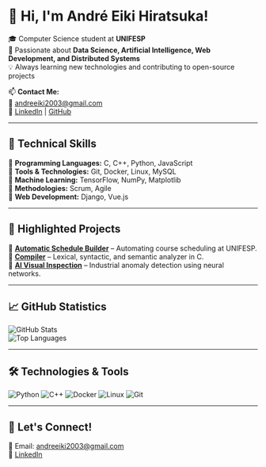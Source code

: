 # 👋 Hi, I'm André Eiki Hiratsuka!

🎓 Computer Science student at **UNIFESP**  
🚀 Passionate about **Data Science, Artificial Intelligence, Web Development, and Distributed Systems**  
💡 Always learning new technologies and contributing to open-source projects  

📫 **Contact Me:**  
📧 andreeiki2003@gmail.com  
🔗 [LinkedIn](https://www.linkedin.com/in/andré-eiki-hiratsuka-36401a32b) | [GitHub](https://github.com/AndreHiratsuka)  

---

## 🚀 **Technical Skills**  
🔹 **Programming Languages:** C, C++, Python, JavaScript  
🔹 **Tools & Technologies:** Git, Docker, Linux, MySQL  
🔹 **Machine Learning:** TensorFlow, NumPy, Matplotlib  
🔹 **Methodologies:** Scrum, Agile  
🔹 **Web Development:** Django, Vue.js  

---

## 📌 **Highlighted Projects**  

🔹 **[Automatic Schedule Builder](https://github.com/AndreHiratsuka/montador-de-grades)** – Automating course scheduling at UNIFESP.  
🔹 **[Compiler](https://github.com/AndreHiratsuka/compilador)** – Lexical, syntactic, and semantic analyzer in C.  
🔹 **[AI Visual Inspection](https://github.com/AndreHiratsuka/inspecao-visual-ia)** – Industrial anomaly detection using neural networks.  

---

## 📈 **GitHub Statistics**  

![GitHub Stats](https://github-readme-stats.vercel.app/api?username=AndreHiratsuka&show_icons=true&theme=dark)  
![Top Languages](https://github-readme-stats.vercel.app/api/top-langs/?username=AndreHiratsuka&layout=compact&theme=dark)  

---

## 🛠️ **Technologies & Tools**  

![Python](https://img.shields.io/badge/Python-3776AB?style=for-the-badge&logo=python&logoColor=white)
![C++](https://img.shields.io/badge/C++-00599C?style=for-the-badge&logo=cplusplus&logoColor=white)
![Docker](https://img.shields.io/badge/Docker-2496ED?style=for-the-badge&logo=docker&logoColor=white)
![Linux](https://img.shields.io/badge/Linux-FCC624?style=for-the-badge&logo=linux&logoColor=black)
![Git](https://img.shields.io/badge/Git-F05032?style=for-the-badge&logo=git&logoColor=white)

---

## 🚀 **Let's Connect!**  
📧 Email: andreeiki2003@gmail.com  
🔗 [LinkedIn](https://www.linkedin.com/in/andré-eiki-hiratsuka-36401a32b)  
